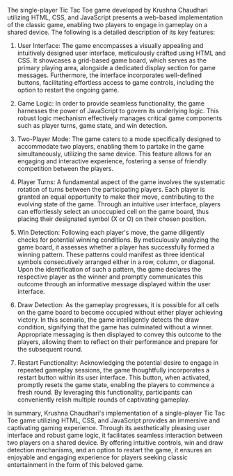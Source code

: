 The single-player Tic Tac Toe game developed by Krushna Chaudhari utilizing HTML, CSS, and JavaScript presents a web-based implementation of the classic game, enabling two players to engage in gameplay on a shared device. The following is a detailed description of its key features:

1. User Interface: The game encompasses a visually appealing and intuitively designed user interface, meticulously crafted using HTML and CSS. It showcases a grid-based game board, which serves as the primary playing area, alongside a dedicated display section for game messages. Furthermore, the interface incorporates well-defined buttons, facilitating effortless access to game controls, including the option to restart the ongoing game.

2. Game Logic: In order to provide seamless functionality, the game harnesses the power of JavaScript to govern its underlying logic. This robust logic mechanism effectively manages critical game components such as player turns, game state, and win detection.

3. Two-Player Mode: The game caters to a mode specifically designed to accommodate two players, enabling them to partake in the game simultaneously, utilizing the same device. This feature allows for an engaging and interactive experience, fostering a sense of friendly competition between the players.

4. Player Turns: A fundamental aspect of the game involves the systematic rotation of turns between the participating players. Each player is granted an equal opportunity to make their move, contributing to the evolving state of the game. Through an intuitive user interface, players can effortlessly select an unoccupied cell on the game board, thus placing their designated symbol (X or O) on their chosen position.

5. Win Detection: Following each player's move, the game diligently checks for potential winning conditions. By meticulously analyzing the game board, it assesses whether a player has successfully formed a winning pattern. These patterns could manifest as three identical symbols consecutively arranged either in a row, column, or diagonal. Upon the identification of such a pattern, the game declares the respective player as the winner and promptly communicates this outcome through an informative message displayed within the user interface.

6. Draw Detection: As the gameplay progresses, it is possible for all cells on the game board to become occupied without either player achieving victory. In this scenario, the game intelligently detects the draw condition, signifying that the game has culminated without a winner. Appropriate messaging is then displayed to convey this outcome to the players, allowing them to reflect on their performance and prepare for the subsequent round.

7. Restart Functionality: Acknowledging the potential desire to engage in repeated gameplay sessions, the game thoughtfully incorporates a restart button within its user interface. This button, when activated, promptly resets the game state, enabling the players to commence a fresh round. By leveraging this functionality, participants can conveniently relish multiple rounds of captivating gameplay.

In summary, Krushna Chaudhari's implementation of a single-player Tic Tac Toe game utilizing HTML, CSS, and JavaScript provides an immersive and captivating gaming experience. Through its aesthetically pleasing user interface and robust game logic, it facilitates seamless interaction between two players on a shared device. By offering intuitive controls, win and draw detection mechanisms, and an option to restart the game, it ensures an enjoyable and engaging experience for players seeking classic entertainment in the form of this beloved game.
